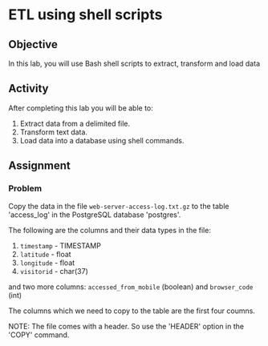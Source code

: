 # ETL using shell scripts

## Objective

In this lab, you will use Bash shell scripts to extract, transform and load data

## Activity

After completing this lab you will be able to:

1. Extract data from a delimited file.
2. Transform text data.
3. Load data into a database using shell commands.

## Assignment

### Problem

Copy the data in the file `web-server-access-log.txt.gz` to the table 'access_log' in the PostgreSQL database 'postgres'.

The following are the columns and their data types in the file:

1. `timestamp` - TIMESTAMP
2. `latitude` - float
3. `longitude` - float
4. `visitorid` - char(37)

and two more columns: `accessed_from_mobile` (boolean) and `browser_code` (int)

The columns which we need to copy to the table are the first four coumns.

NOTE: The file comes with a header. So use the 'HEADER' option in the 'COPY' command.